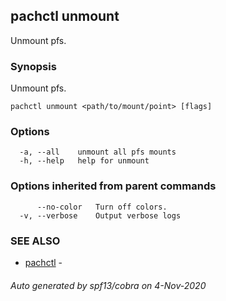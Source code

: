 ## pachctl unmount

Unmount pfs.

### Synopsis

Unmount pfs.

```
pachctl unmount <path/to/mount/point> [flags]
```

### Options

```
  -a, --all    unmount all pfs mounts
  -h, --help   help for unmount
```

### Options inherited from parent commands

```
      --no-color   Turn off colors.
  -v, --verbose    Output verbose logs
```

### SEE ALSO

* [pachctl](pachctl.md)	 - 

###### Auto generated by spf13/cobra on 4-Nov-2020
